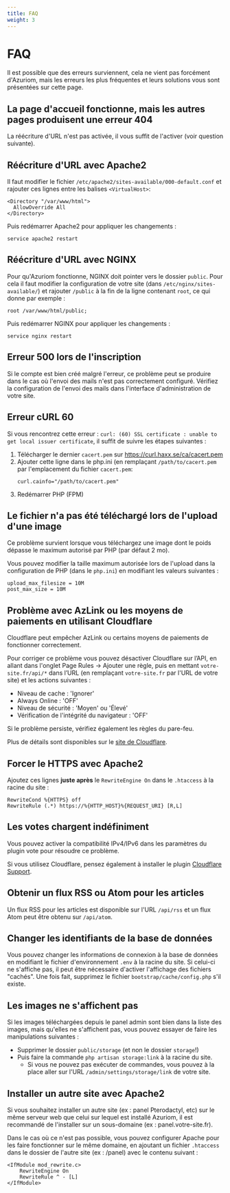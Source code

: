 ```yaml
---
title: FAQ
weight: 3
---
```


# FAQ

Il est possible que des erreurs surviennent, cela ne vient pas forcément d'Azuriom,
mais les erreurs les plus fréquentes et leurs solutions vous sont présentées sur cette page.

## La page d'accueil fonctionne, mais les autres pages produisent une erreur 404

La réécriture d'URL n'est pas activée, il vous suffit de l'activer (voir question suivante).

## Réécriture d'URL avec Apache2
Il faut modifier le fichier `/etc/apache2/sites-available/000-default.conf` et rajouter ces lignes entre les balises `<VirtualHost>`:
```
<Directory "/var/www/html">
  AllowOverride All
</Directory>
```

Puis redémarrer Apache2 pour appliquer les changements :
```
service apache2 restart
```

## Réécriture d'URL avec NGINX
Pour qu'Azuriom fonctionne, NGINX doit pointer vers le dossier `public`.
Pour cela il faut modifier la configuration de votre site (dans `/etc/nginx/sites-available/`) et rajouter `/public` à la fin de la
ligne contenant `root`, ce qui donne par exemple :
```
root /var/www/html/public;
```

Puis redémarrer NGINX pour appliquer les changements :
```
service nginx restart
```

## Erreur 500 lors de l'inscription

Si le compte est bien créé malgré l'erreur, ce problème peut se produire dans
le cas où l'envoi des mails n'est pas correctement configuré. Vérifiez
la configuration de l'envoi des mails dans l'interface d'administration de votre site.

## Erreur cURL 60

Si vous rencontrez cette erreur :
`curl: (60) SSL certificate : unable to get local issuer certificate`, il suffit
de suivre les étapes suivantes :
1) Télécharger le dernier `cacert.pem` sur https://curl.haxx.se/ca/cacert.pem
1) Ajouter cette ligne dans le php.ini (en remplaçant `/path/to/cacert.pem` par
l'emplacement du fichier `cacert.pem`:
   ```
   curl.cainfo="/path/to/cacert.pem"
   ```
1) Redémarrer PHP (FPM)

## Le fichier n'a pas été téléchargé lors de l'upload d'une image

Ce problème survient lorsque vous téléchargez une image dont le poids dépasse le
maximum autorisé par PHP (par défaut 2 mo).

Vous pouvez modifier la taille maximum autorisée lors de l'upload dans la configuration
de PHP (dans le `php.ini`) en modifiant les valeurs suivantes :
```
upload_max_filesize = 10M
post_max_size = 10M
```

## Problème avec AzLink ou les moyens de paiements en utilisant Cloudflare

Cloudflare peut empêcher AzLink ou certains moyens de paiements de fonctionner
correctement.

Pour corriger ce problème vous pouvez désactiver Cloudflare sur l’API, en allant
dans l'onglet Page Rules -> Ajouter une règle, puis en mettant `votre-site.fr/api/*` dans l’URL
(en remplaçant `votre-site.fr` par l'URL de votre site) et les actions suivantes :
* Niveau de cache : 'Ignorer'
* Always Online : 'OFF'
* Niveau de sécurité : 'Moyen' ou 'Élevé'
* Vérification de l'intégrité du navigateur : 'OFF'

Si le problème persiste, vérifiez également les règles du pare-feu.

Plus de détails sont disponibles sur le [site de Cloudflare](https://support.cloudflare.com/hc/en-us/articles/200504045-Using-Cloudflare-with-your-API).

## Forcer le HTTPS avec Apache2

Ajoutez ces lignes **juste après** le `RewriteEngine On` dans le `.htaccess` à la racine du site :
```
RewriteCond %{HTTPS} off
RewriteRule (.*) https://%{HTTP_HOST}%{REQUEST_URI} [R,L]
```

## Les votes chargent indéfiniment

Vous pouvez activer la compatibilité IPv4/IPv6 dans les paramètres du plugin vote
pour résoudre ce problème.

Si vous utilisez Cloudflare, pensez également à installer le plugin
[Cloudflare Support](https://market.azuriom.com/resources/12).

## Obtenir un flux RSS ou Atom pour les articles

Un flux RSS pour les articles est disponible sur l'URL `/api/rss` et un flux
Atom peut être obtenu sur `/api/atom`.

## Changer les identifiants de la base de données

Vous pouvez changer les informations de connexion à la base de données en modifiant
le fichier d'environnement `.env` à la racine du site. Si celui-ci ne s'affiche pas, il peut être nécessaire
d'activer l'affichage des fichiers "cachés".
Une fois fait, supprimez le fichier `bootstrap/cache/config.php` s'il existe.

## Les images ne s'affichent pas

Si les images téléchargées depuis le panel admin sont bien dans la liste des images,
mais qu'elles ne s'affichent pas, vous pouvez essayer de faire les manipulations suivantes :
* Supprimer le dossier `public/storage` (et non le dossier `storage`!)
* Puis faire la commande `php artisan storage:link` à la racine du site.
  * Si vous ne pouvez pas exécuter de commandes,
  vous pouvez à la place aller sur l'URL `/admin/settings/storage/link` de votre site.

## Installer un autre site avec Apache2

Si vous souhaitez installer un autre site (ex : panel Pterodactyl, etc)
sur le même serveur web que celui sur lequel est installé Azuriom, il est recommandé
de l'installer sur un sous-domaine (ex : panel.votre-site.fr).

Dans le cas où ce n'est pas possible, vous pouvez configurer Apache pour les faire
fonctionner sur le même domaine, en ajoutant un fichier `.htaccess` dans le dossier
de l'autre site (ex : /panel) avec le contenu suivant :
```
<IfModule mod_rewrite.c>
    RewriteEngine On
    RewriteRule ^ - [L]
</IfModule>
``` 
